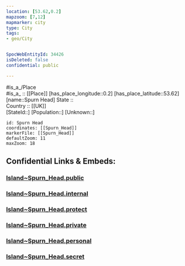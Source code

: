 ```yaml
---
location: [53.62,0.2] 
mapzoom: [7,12] 
mapmarker: city 
type: City
tags:
- geo/City


SpocWebEntityId: 34426
isDeleted: false
confidential: public

---
```

#is_a_/Place  
#is_a_ :: [[Place]] 
[has_place_longitude::0.2] 
[has_place_latitude::53.62] 
[name::Spurn Head] 
State ::  
Country :: [[UK]]  
[StateId::] 
[Population::] 
[Unknown::] 


```leaflet
id: Spurn Head
coordinates: [[Spurn_Head]] 
markerFile: [[Spurn_Head]] 
defaultZoom: 11 
maxZoom: 18
```


## Confidential Links & Embeds: 

### [Island~Spurn_Head.public](/_public/\Earth\Continent\Europe\Europe~North\UK\England\Regions~England\Yorkshire_and_the_Humber\Yorkshire~East_RidingIsland~Spurn_Head.public.md) 

### [Island~Spurn_Head.internal](/_internal/\Earth\Continent\Europe\Europe~North\UK\England\Regions~England\Yorkshire_and_the_Humber\Yorkshire~East_RidingIsland~Spurn_Head.internal.md) 

### [Island~Spurn_Head.protect](/_protect/\Earth\Continent\Europe\Europe~North\UK\England\Regions~England\Yorkshire_and_the_Humber\Yorkshire~East_RidingIsland~Spurn_Head.protect.md) 

### [Island~Spurn_Head.private](/_private/\Earth\Continent\Europe\Europe~North\UK\England\Regions~England\Yorkshire_and_the_Humber\Yorkshire~East_RidingIsland~Spurn_Head.private.md) 

### [Island~Spurn_Head.personal](/_personal/\Earth\Continent\Europe\Europe~North\UK\England\Regions~England\Yorkshire_and_the_Humber\Yorkshire~East_RidingIsland~Spurn_Head.personal.md) 

### [Island~Spurn_Head.secret](/_secret/\Earth\Continent\Europe\Europe~North\UK\England\Regions~England\Yorkshire_and_the_Humber\Yorkshire~East_RidingIsland~Spurn_Head.secret.md)

